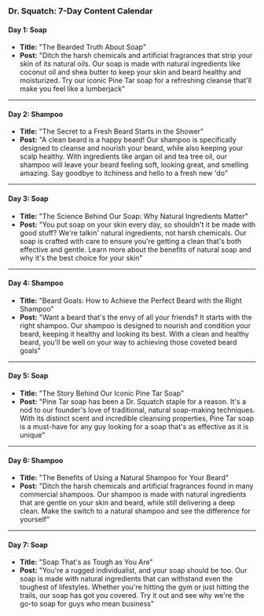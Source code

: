 ### **Dr. Squatch: 7-Day Content Calendar**

#### **Day 1: Soap**
*   **Title:** "The Bearded Truth About Soap"
*   **Post:** "Ditch the harsh chemicals and artificial fragrances that strip your skin of its natural oils. Our soap is made with natural ingredients like coconut oil and shea butter to keep your skin and beard healthy and moisturized. Try our iconic Pine Tar soap for a refreshing cleanse that'll make you feel like a lumberjack"

---
#### **Day 2: Shampoo**
*   **Title:** "The Secret to a Fresh Beard Starts in the Shower"
*   **Post:** "A clean beard is a happy beard! Our shampoo is specifically designed to cleanse and nourish your beard, while also keeping your scalp healthy. With ingredients like argan oil and tea tree oil, our shampoo will leave your beard feeling soft, looking great, and smelling amazing. Say goodbye to itchiness and hello to a fresh new 'do"

---
#### **Day 3: Soap**
*   **Title:** "The Science Behind Our Soap: Why Natural Ingredients Matter"
*   **Post:** "You put soap on your skin every day, so shouldn't it be made with good stuff? We're talkin' natural ingredients, not harsh chemicals. Our soap is crafted with care to ensure you're getting a clean that's both effective and gentle. Learn more about the benefits of natural soap and why it's the best choice for your skin"

---
#### **Day 4: Shampoo**
*   **Title:** "Beard Goals: How to Achieve the Perfect Beard with the Right Shampoo"
*   **Post:** "Want a beard that's the envy of all your friends? It starts with the right shampoo. Our shampoo is designed to nourish and condition your beard, keeping it healthy and looking its best. With a clean and healthy beard, you'll be well on your way to achieving those coveted beard goals"

---
#### **Day 5: Soap**
*   **Title:** "The Story Behind Our Iconic Pine Tar Soap"
*   **Post:** "Pine Tar soap has been a Dr. Squatch staple for a reason. It's a nod to our founder's love of traditional, natural soap-making techniques. With its distinct scent and incredible cleansing properties, Pine Tar soap is a must-have for any guy looking for a soap that's as effective as it is unique"

---
#### **Day 6: Shampoo**
*   **Title:** "The Benefits of Using a Natural Shampoo for Your Beard"
*   **Post:** "Ditch the harsh chemicals and artificial fragrances found in many commercial shampoos. Our shampoo is made with natural ingredients that are gentle on your skin and beard, while still delivering a deep clean. Make the switch to a natural shampoo and see the difference for yourself"

---
#### **Day 7: Soap**
*   **Title:** "Soap That's as Tough as You Are"
*   **Post:** "You're a rugged individualist, and your soap should be too. Our soap is made with natural ingredients that can withstand even the toughest of lifestyles. Whether you're hitting the gym or just hitting the trails, our soap has got you covered. Try it out and see why we're the go-to soap for guys who mean business"